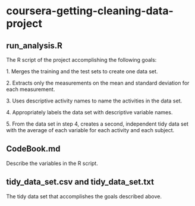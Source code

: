 # coursera-getting-cleaning-data-project

## run_analysis.R
<p> The R script of the project accomplishing the following goals: </p>
<p> 1. Merges the training and the test sets to create one data set. </p>
<p> 2. Extracts only the measurements on the mean and standard deviation for each measurement. </p>
<p> 3. Uses descriptive activity names to name the activities in the data set. </p>
<p> 4. Appropriately labels the data set with descriptive variable names. </p>
<p> 5. From the data set in step 4, creates a second, independent tidy data set with the average of each variable for each activity and each subject. </p>

## CodeBook.md
<p> Describe the variables in the R script. </p>

## tidy_data_set.csv and tidy_data_set.txt
<p> The tidy data set that accomplishes the goals described above. </p>
